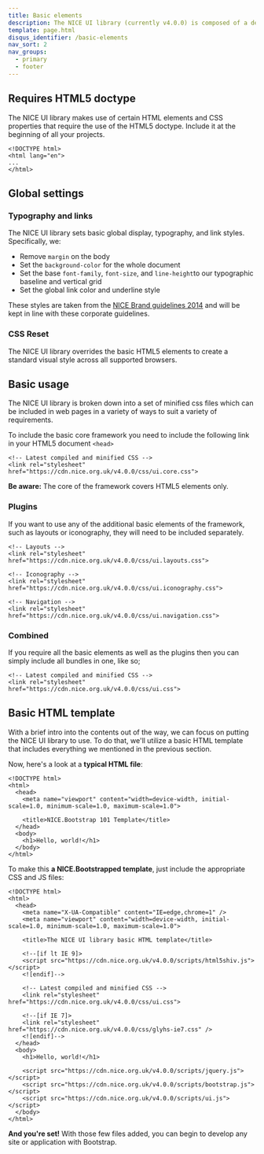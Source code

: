 ```yaml
---
title: Basic elements
description: The NICE UI library (currently v4.0.0) is composed of a default set of styles for all HTML5 elements as well as additional extensions that are based on our Brand Guidelines
template: page.html
disqus_identifier: /basic-elements
nav_sort: 2
nav_groups:
  - primary
  - footer
---
```


## Requires HTML5 doctype

The NICE UI library makes use of certain HTML elements and CSS properties that
require the use of the HTML5 doctype. Include it at the beginning of all your projects.

<pre class="prettyprint linenums"><code>&lt;!DOCTYPE html&gt;
&lt;html lang="en"&gt;
...
&lt;/html&gt;</code></pre>

## Global settings

### Typography and links

The NICE UI library sets basic global display, typography, and link styles. Specifically, we:

  - Remove <code>margin</code> on the body
  - Set the <code>background-color</code> for the whole document
  - Set the base <code>font-family</code>, <code>font-size</code>, and <code>line-height</code>to our typographic baseline and vertical grid
  - Set the global link color and underline style

These styles are taken from the [NICE Brand guidelines 2014](http://nhsevidence.github.io/NICE.Design/brand/style-guide.html) and will be kept in line with these corporate guidelines.

### CSS Reset

The NICE UI library overrides the basic HTML5 elements to create a standard visual style across all supported browsers.

## Basic usage

The NICE UI library is broken down into a set of minified css files which can be
included in web pages in a variety of ways to suit a variety of requirements.

To include the basic core framework you need to include the following link in
your HTML5 document <code>&lt;head&gt;</code>

<pre class="prettyprint linenums"><code>&lt;!-- Latest compiled and minified CSS --&gt;
&lt;link rel="stylesheet" href="https://cdn.nice.org.uk/v4.0.0/css/ui.core.css"&gt;</code></pre>

<div class="note note-warning">
<p><strong>Be aware:</strong> The core of the framework covers HTML5 elements only.</p>
</div>

### Plugins

If you want to use any of the additional basic elements of the framework, such
as layouts or iconography, they will need to be included separately.

<pre class="prettyprint linenums"><code>&lt;!-- Layouts --&gt;
&lt;link rel="stylesheet" href="https://cdn.nice.org.uk/v4.0.0/css/ui.layouts.css"&gt;

&lt;!-- Iconography --&gt;
&lt;link rel="stylesheet" href="https://cdn.nice.org.uk/v4.0.0/css/ui.iconography.css"&gt;

&lt;!-- Navigation --&gt;
&lt;link rel="stylesheet" href="https://cdn.nice.org.uk/v4.0.0/css/ui.navigation.css"&gt;</code></pre>

### Combined

If you require all the basic elements as well as the plugins then you can simply
include all bundles in one, like so;

<pre class="prettyprint linenums"><code>&lt;!-- Latest compiled and minified CSS --&gt;
&lt;link rel="stylesheet" href="https://cdn.nice.org.uk/v4.0.0/css/ui.css"&gt;</code></pre>

## Basic HTML template

With a brief intro into the contents out of the way, we can focus on putting the NICE UI library to use.
To do that, we'll utilize a basic HTML template that includes everything we mentioned in the previous section.

Now, here's a look at a **typical HTML file**:

<pre class="prettyprint linenums"><code>&lt;!DOCTYPE html&gt;
&lt;html&gt;
  &lt;head&gt;
    &lt;meta name="viewport" content="width=device-width, initial-scale=1.0, minimum-scale=1.0, maximum-scale=1.0"&gt;

    &lt;title&gt;NICE.Bootstrap 101 Template&lt;/title&gt;
  &lt;/head&gt;
  &lt;body&gt;
    &lt;h1&gt;Hello, world!&lt;/h1&gt;
  &lt;/body&gt;
&lt;/html&gt;</code></pre>

To make this **a NICE.Bootstrapped template**, just include the appropriate CSS and JS files:

<pre class="prettyprint linenums"><code>&lt;!DOCTYPE html&gt;
&lt;html&gt;
  &lt;head&gt;
    &lt;meta name="X-UA-Compatible" content="IE=edge,chrome=1" /&gt;
    &lt;meta name="viewport" content="width=device-width, initial-scale=1.0, minimum-scale=1.0, maximum-scale=1.0"&gt;

    &lt;title&gt;The NICE UI library basic HTML template&lt;/title&gt;

    &lt;!--[if lt IE 9]&gt;
    &lt;script src="https://cdn.nice.org.uk/v4.0.0/scripts/html5shiv.js"&gt;&lt;/script&gt;
    &lt;![endif]--&gt;

    &lt;!-- Latest compiled and minified CSS --&gt;
    &lt;link rel="stylesheet" href="https://cdn.nice.org.uk/v4.0.0/css/ui.css"&gt;

    &lt;!--[if IE 7]&gt;
    &lt;link rel="stylesheet" href="https://cdn.nice.org.uk/v4.0.0/css/glyhs-ie7.css" /&gt;
    &lt;![endif]--&gt;
  &lt;/head&gt;
  &lt;body&gt;
    &lt;h1&gt;Hello, world!&lt;/h1&gt;

    &lt;script src="https://cdn.nice.org.uk/v4.0.0/scripts/jquery.js"&gt;&lt;/script&gt;
    &lt;script src="https://cdn.nice.org.uk/v4.0.0/scripts/bootstrap.js"&gt;&lt;/script&gt;
    &lt;script src="https://cdn.nice.org.uk/v4.0.0/scripts/ui.js"&gt;&lt;/script&gt;
  &lt;/body&gt;
&lt;/html&gt;</code></pre>

**And you're set!** With those few files added, you can begin to develop any site or application with Bootstrap.
